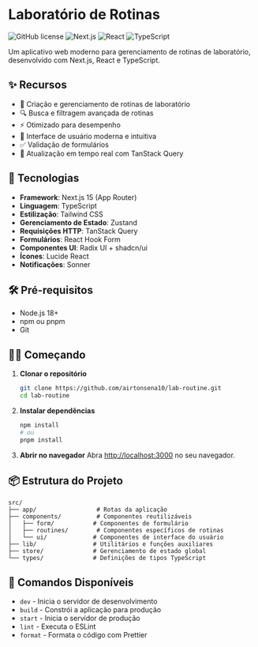 # Laboratório de Rotinas

![GitHub license](https://img.shields.io/badge/license-MIT-blue.svg)
![Next.js](https://img.shields.io/badge/Next.js-15-black?logo=next.js&logoColor=white)
![React](https://img.shields.io/badge/React-18.2.0-61DAFB?logo=react&logoColor=white)
![TypeScript](https://img.shields.io/badge/TypeScript-5.2.2-3178C6?logo=typescript&logoColor=white)

Um aplicativo web moderno para gerenciamento de rotinas de laboratório, desenvolvido com Next.js, React e TypeScript.

## ✨ Recursos

- 📝 Criação e gerenciamento de rotinas de laboratório
- 🔍 Busca e filtragem avançada de rotinas
- ⚡ Otimizado para desempenho
- 🎨 Interface de usuário moderna e intuitiva
- ✅ Validação de formulários
- 🔄 Atualização em tempo real com TanStack Query

## 🚀 Tecnologias

- **Framework**: Next.js 15 (App Router)
- **Linguagem**: TypeScript
- **Estilização**: Tailwind CSS
- **Gerenciamento de Estado**: Zustand
- **Requisições HTTP**: TanStack Query
- **Formulários**: React Hook Form
- **Componentes UI**: Radix UI + shadcn/ui
- **Ícones**: Lucide React
- **Notificações**: Sonner

## 🛠️ Pré-requisitos

- Node.js 18+
- npm ou pnpm
- Git

## 🏃‍♂️ Começando

1. **Clonar o repositório**
   ```bash
   git clone https://github.com/airtonsena10/lab-routine.git
   cd lab-routine
   ```

2. **Instalar dependências**
   ```bash
   npm install
   # ou
   pnpm install
   ```

3. **Abrir no navegador**
   Abra [http://localhost:3000](http://localhost:3000) no seu navegador.

## 📦 Estrutura do Projeto

```
src/
├── app/                 # Rotas da aplicação
├── components/          # Componentes reutilizáveis
│   ├── form/           # Componentes de formulário
│   ├── routines/        # Componentes específicos de rotinas
│   └── ui/             # Componentes de interface do usuário
├── lib/                # Utilitários e funções auxiliares
├── store/              # Gerenciamento de estado global
└── types/              # Definições de tipos TypeScript
```

## 🔧 Comandos Disponíveis

- `dev` - Inicia o servidor de desenvolvimento
- `build` - Constrói a aplicação para produção
- `start` - Inicia o servidor de produção
- `lint` - Executa o ESLint
- `format` - Formata o código com Prettier
